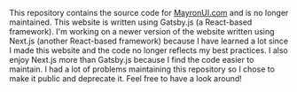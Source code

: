 This repository contains the source code for [MayronUI.com](https://mayronui.com/) and is no longer maintained. This website is written using Gatsby.js (a React-based framework). 
I'm working on a newer version of the website written using Next.js (another React-based framework) because I have learned a lot since I made this website and the code no longer reflects my best practices. I also enjoy Next.js more than Gatsby.js because I find the code easier to maintain. I had a lot of problems maintaining this repository so I chose to make it public and deprecate it. Feel free to have a look around!
